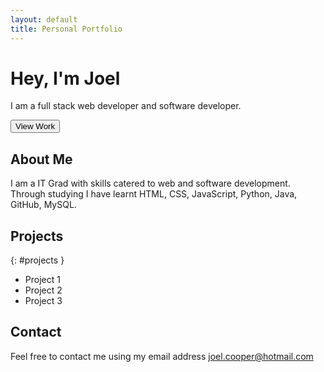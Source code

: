 ```yaml
---
layout: default
title: Personal Portfolio
---
```


# Hey, I'm Joel

I am a full stack web developer and software developer.

<button onclick="viewWork()">View Work</button>

## About Me

I am a IT Grad with skills catered to web and software development.
Through studying I have learnt HTML, CSS, JavaScript, Python, Java,
GitHub, MySQL.

## Projects
{: #projects }

- Project 1
- Project 2
- Project 3

## Contact

Feel free to contact me using my email address
joel.cooper@hotmail.com

<script src="/assets/js/main.js"></script>
<link rel="stylesheet" href="/assets/css/style.css">